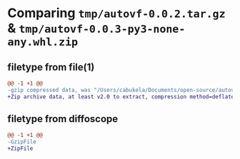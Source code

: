 # Comparing `tmp/autovf-0.0.2.tar.gz` & `tmp/autovf-0.0.3-py3-none-any.whl.zip`

## filetype from file(1)

```diff
@@ -1 +1 @@
-gzip compressed data, was "/Users/cabukela/Documents/open-source/autovf/dist/.tmp-helinl3s/autovf-0.0.2.tar", last modified: Tue May 30 14:38:02 2023, max compression
+Zip archive data, at least v2.0 to extract, compression method=deflate
```

## filetype from diffoscope

```diff
@@ -1 +1 @@
-GzipFile
+ZipFile
```

